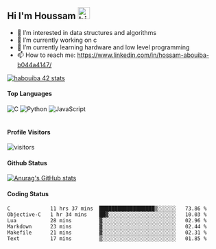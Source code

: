 ## Hi I'm Houssam <img src="https://user-images.githubusercontent.com/1303154/88677602-1635ba80-d120-11ea-84d8-d263ba5fc3c0.gif" width="28px" alt="hi">

- 👀 I’m interested in data structures and algorithms
- 🔭 I’m currently working on c
- 🌱 I’m currently learning hardware and low level programming
- 📫 How to reach me: https://www.linkedin.com/in/hossam-abouiba-b044a4147/

[![habouiba 42 stats](https://badge.mediaplus.ma/greenbinary/habouiba)](https://github.com/oakoudad/badge42)

#### Top Languages

![C](https://img.shields.io/badge/c-%2300599C.svg?style=for-the-badge&logo=c&logoColor=white)
![Python](https://img.shields.io/badge/python-%2314354C.svg?style=for-the-badge&logo=python&logoColor=white)
![JavaScript](https://img.shields.io/badge/javascript-%23323330.svg?style=for-the-badge&logo=javascript&logoColor=%23F7DF1E)
<br />
<br />
#### Profile Visitors
![visitors](https://visitor-badge.glitch.me/badge?page_id=project-HOSSAM.project-HOSSAM)

#### Github Status
[![Anurag's GitHub stats](https://github-readme-stats.vercel.app/api?username=0xPride&theme=tokyonight)](https://github.com/anuraghazra/github-readme-stats)

#### Coding Status
<!--START_SECTION:waka-->

```text
C             11 hrs 37 mins  ██████████████████▒░░░░░░   73.86 %
Objective-C   1 hr 34 mins    ██▓░░░░░░░░░░░░░░░░░░░░░░   10.03 %
Lua           28 mins         ▓░░░░░░░░░░░░░░░░░░░░░░░░   02.96 %
Markdown      23 mins         ▓░░░░░░░░░░░░░░░░░░░░░░░░   02.44 %
Makefile      21 mins         ▓░░░░░░░░░░░░░░░░░░░░░░░░   02.31 %
Text          17 mins         ▒░░░░░░░░░░░░░░░░░░░░░░░░   01.85 %
```

<!--END_SECTION:waka-->
